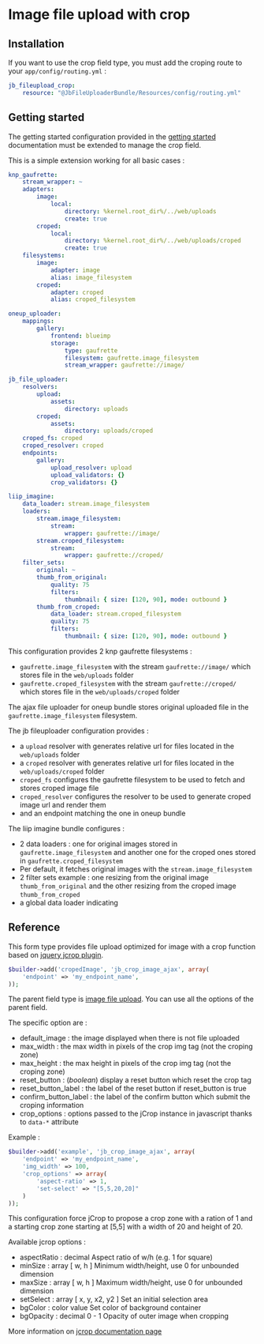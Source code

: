 Image file upload with crop
===========================

Installation
------------

If you want to use the crop field type, you must add the croping route to your `app/config/routing.yml` :

```yml
jb_fileupload_crop:
    resource: "@JbFileUploaderBundle/Resources/config/routing.yml"
```

Getting started
---------------

The getting started configuration provided in the [getting started](../base/getting_started.md) documentation must be extended to manage the crop field.

This is a simple extension working for all basic cases :

``` yml
knp_gaufrette:
    stream_wrapper: ~
    adapters:
        image:
            local:
                directory: %kernel.root_dir%/../web/uploads
                create: true
        croped:
            local:
                directory: %kernel.root_dir%/../web/uploads/croped
                create: true
    filesystems:
        image:
            adapter: image
            alias: image_filesystem
        croped:
            adapter: croped
            alias: croped_filesystem

oneup_uploader:
    mappings:
        gallery:
            frontend: blueimp
            storage:
                type: gaufrette
                filesystem: gaufrette.image_filesystem
                stream_wrapper: gaufrette://image/

jb_file_uploader:
    resolvers:
        upload:
            assets:
                directory: uploads
        croped:
            assets:
                directory: uploads/croped
    croped_fs: croped
    croped_resolver: croped
    endpoints:
        gallery:
            upload_resolver: upload
            upload_validators: {}
            crop_validators: {}

liip_imagine:
    data_loader: stream.image_filesystem
    loaders:
        stream.image_filesystem:
            stream:
                wrapper: gaufrette://image/
        stream.croped_filesystem:
            stream:
                wrapper: gaufrette://croped/
    filter_sets:
        original: ~
        thumb_from_original:
            quality: 75
            filters:
                thumbnail: { size: [120, 90], mode: outbound }
        thumb_from_croped:
            data_loader: stream.croped_filesystem
            quality: 75
            filters:
                thumbnail: { size: [120, 90], mode: outbound }
```

This configuration provides 2 knp gaufrette filesystems :

* `gaufrette.image_filesystem` with the stream `gaufrette://image/` which stores file in the `web/uploads` folder
* `gaufrette.croped_filesystem` with the stream `gaufrette://croped/` which stores file in the `web/uploads/croped` folder

The ajax file uploader for oneup bundle stores original uploaded file in the `gaufrette.image_filesystem` filesystem.

The jb fileuploader configuration provides :

* a `upload` resolver with generates relative url for files located in the `web/uploads` folder
* a `croped` resolver with generates relative url for files located in the `web/uploads/croped` folder
* `croped_fs` configures the gaufrette filesystem to be used to fetch and stores croped image file
* `croped_resolver` configures the resolver to be used to generate croped image url and render them
* and an endpoint matching the one in oneup bundle

The liip imagine bundle configures :

* 2 data loaders : one for original images stored in `gaufrette.image_filesystem` and another one for the croped ones stored in `gaufrette.croped_filesystem`
* Per default, it fetches original images with the `stream.image_filesystem`
* 2 filter sets example : one resizing from the original image `thumb_from_original` and the other resizing from the croped image `thumb_from_croped`
* a global data loader indicating

Reference
---------

This form type provides file upload optimized for image with a crop function based on [jquery jcrop plugin](http://github.com/tapmodo/Jcrop).

~~~ php
$builder->add('cropedImage', 'jb_crop_image_ajax', array(
    'endpoint' => 'my_endpoint_name',
));
~~~

The parent field type is [image file upload](image.md). You can use all the options of the parent field.

The specific option are :

* default_image : the image displayed when there is not file uploaded
* max_width : the max width in pixels of the crop img tag (not the croping zone)
* max_height : the max height in pixels of the crop img tag (not the croping zone)
* reset_button : (_boolean_) display a reset button which reset the crop tag
* reset_button_label : the label of the reset button if reset_button is true
* confirm_button_label : the label of the confirm button which submit the croping information
* crop_options : options passed to the jCrop instance in javascript thanks to `data-*` attribute

Example :

~~~ php
$builder->add('example', 'jb_crop_image_ajax', array(
    'endpoint' => 'my_endpoint_name',
    'img_width' => 100,
    'crop_options' => array(
        'aspect-ratio' => 1,
        'set-select' => "[5,5,20,20]"
    )
));
~~~

This configuration force jCrop to propose a crop zone with a ration of 1 and a starting crop zone starting at [5,5] with a width of 20 and height of 20.

Available jcrop options :

* aspectRatio : decimal Aspect ratio of w/h (e.g. 1 for square)
* minSize : array [ w, h ] Minimum width/height, use 0 for unbounded dimension
* maxSize : array [ w, h ] Maximum width/height, use 0 for unbounded dimension
* setSelect : array [ x, y, x2, y2 ] Set an initial selection area
* bgColor : color value Set color of background container
* bgOpacity : decimal 0 - 1 Opacity of outer image when cropping

More information on [jcrop documentation page](http://deepliquid.com/content/Jcrop_Manual.html)